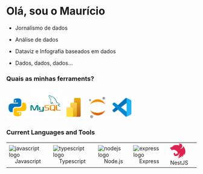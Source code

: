<h1>Olá, sou o Maurício</h1>

- Jornalismo de dados

- Análise de dados

- Dataviz e Infografia baseados em dados

- Dados, dados, dados...


<h3>Quais as minhas ferraments?</h3>

<div align="left" style="margin-bottom: 10px">
    <img width='60' src="https://github.com/mauriciogasparotto/mauriciogasparotto/blob/main/images/icons/languages/icons8-python-48.png">
    <img width='80' src="https://github.com/mauriciogasparotto/mauriciogasparotto/blob/main/images/icons/languages/icons8-logo-mysql-96.png">
    <img width='60' src="https://github.com/mauriciogasparotto/mauriciogasparotto/blob/main/images/icons/languages/icons8-power-bi-2021-48.png">
    <img width='60' src="https://github.com/mauriciogasparotto/mauriciogasparotto/blob/main/images/icons/languages/icons8-jupyter-48.png">
    <img width='60' src="https://github.com/mauriciogasparotto/mauriciogasparotto/blob/main/images/icons/languages/icons8-visual-studio-code-2019-48.png">
  
</div>

<h3>Current Languages and Tools</h3>
<table>
  <tbody>
    <tr>
      <td>
        <img
          src="https://cdn.jsdelivr.net/gh/devicons/devicon/icons/javascript/javascript-original.svg"
          height="40"
          alt="javascript logo"
        />
        <img width="12" /> Javascript
      </td>
      <td>
        <img
          src="https://cdn.jsdelivr.net/gh/devicons/devicon/icons/typescript/typescript-original.svg"
          height="40"
          alt="typescript logo"
        />
        <img width="12" /> Typescript
      </td>
      <td>
        <img
          src="https://cdn.jsdelivr.net/gh/devicons/devicon/icons/nodejs/nodejs-original.svg"
          height="40"
          alt="nodejs logo"
        />
        <img width="12" /> Node.js
      </td>
      <td>
        <img
          src="https://skillicons.dev/icons?i=express"
          height="40"
          alt="express logo"
        />
        <img width="12" /> Express
      </td>
      <td>
        <img
          src="https://raw.githubusercontent.com/devicons/devicon/master/icons/nestjs/nestjs-plain.svg"
          alt="nestjs"
          width="40"
          height="40"
        />
        <img width="12" /> NestJS
      </td>
    </tr>











